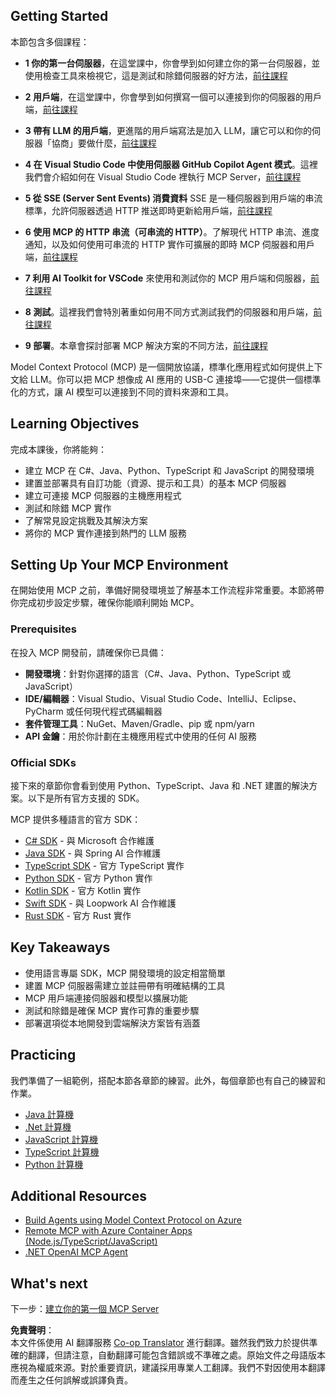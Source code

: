 <!--
CO_OP_TRANSLATOR_METADATA:
{
  "original_hash": "9191921de355cd9c8f46ebe21bdd52fd",
  "translation_date": "2025-06-12T21:22:53+00:00",
  "source_file": "03-GettingStarted/README.md",
  "language_code": "tw"
}
-->
## Getting Started  

本節包含多個課程：

- **1 你的第一台伺服器**，在這堂課中，你會學到如何建立你的第一台伺服器，並使用檢查工具來檢視它，這是測試和除錯伺服器的好方法，[前往課程](/03-GettingStarted/01-first-server/README.md)

- **2 用戶端**，在這堂課中，你會學到如何撰寫一個可以連接到你的伺服器的用戶端，[前往課程](/03-GettingStarted/02-client/README.md)

- **3 帶有 LLM 的用戶端**，更進階的用戶端寫法是加入 LLM，讓它可以和你的伺服器「協商」要做什麼，[前往課程](/03-GettingStarted/03-llm-client/README.md)

- **4 在 Visual Studio Code 中使用伺服器 GitHub Copilot Agent 模式**。這裡我們會介紹如何在 Visual Studio Code 裡執行 MCP Server，[前往課程](/03-GettingStarted/04-vscode/README.md)

- **5 從 SSE (Server Sent Events) 消費資料** SSE 是一種伺服器到用戶端的串流標準，允許伺服器透過 HTTP 推送即時更新給用戶端，[前往課程](/03-GettingStarted/05-sse-server/README.md)

- **6 使用 MCP 的 HTTP 串流（可串流的 HTTP）**。了解現代 HTTP 串流、進度通知，以及如何使用可串流的 HTTP 實作可擴展的即時 MCP 伺服器和用戶端，[前往課程](/03-GettingStarted/06-http-streaming/README.md)

- **7 利用 AI Toolkit for VSCode** 來使用和測試你的 MCP 用戶端和伺服器，[前往課程](/03-GettingStarted/07-aitk/README.md)

- **8 測試**。這裡我們會特別著重如何用不同方式測試我們的伺服器和用戶端，[前往課程](/03-GettingStarted/08-testing/README.md)

- **9 部署**。本章會探討部署 MCP 解決方案的不同方法，[前往課程](/03-GettingStarted/09-deployment/README.md)


Model Context Protocol (MCP) 是一個開放協議，標準化應用程式如何提供上下文給 LLM。你可以把 MCP 想像成 AI 應用的 USB-C 連接埠——它提供一個標準化的方式，讓 AI 模型可以連接到不同的資料來源和工具。

## Learning Objectives

完成本課後，你將能夠：

- 建立 MCP 在 C#、Java、Python、TypeScript 和 JavaScript 的開發環境
- 建置並部署具有自訂功能（資源、提示和工具）的基本 MCP 伺服器
- 建立可連接 MCP 伺服器的主機應用程式
- 測試和除錯 MCP 實作
- 了解常見設定挑戰及其解決方案
- 將你的 MCP 實作連接到熱門的 LLM 服務

## Setting Up Your MCP Environment

在開始使用 MCP 之前，準備好開發環境並了解基本工作流程非常重要。本節將帶你完成初步設定步驟，確保你能順利開始 MCP。

### Prerequisites

在投入 MCP 開發前，請確保你已具備：

- **開發環境**：針對你選擇的語言（C#、Java、Python、TypeScript 或 JavaScript）
- **IDE/編輯器**：Visual Studio、Visual Studio Code、IntelliJ、Eclipse、PyCharm 或任何現代程式碼編輯器
- **套件管理工具**：NuGet、Maven/Gradle、pip 或 npm/yarn
- **API 金鑰**：用於你計劃在主機應用程式中使用的任何 AI 服務


### Official SDKs

接下來的章節你會看到使用 Python、TypeScript、Java 和 .NET 建置的解決方案。以下是所有官方支援的 SDK。

MCP 提供多種語言的官方 SDK：
- [C# SDK](https://github.com/modelcontextprotocol/csharp-sdk) - 與 Microsoft 合作維護
- [Java SDK](https://github.com/modelcontextprotocol/java-sdk) - 與 Spring AI 合作維護
- [TypeScript SDK](https://github.com/modelcontextprotocol/typescript-sdk) - 官方 TypeScript 實作
- [Python SDK](https://github.com/modelcontextprotocol/python-sdk) - 官方 Python 實作
- [Kotlin SDK](https://github.com/modelcontextprotocol/kotlin-sdk) - 官方 Kotlin 實作
- [Swift SDK](https://github.com/modelcontextprotocol/swift-sdk) - 與 Loopwork AI 合作維護
- [Rust SDK](https://github.com/modelcontextprotocol/rust-sdk) - 官方 Rust 實作

## Key Takeaways

- 使用語言專屬 SDK，MCP 開發環境的設定相當簡單
- 建置 MCP 伺服器需建立並註冊帶有明確結構的工具
- MCP 用戶端連接伺服器和模型以擴展功能
- 測試和除錯是確保 MCP 實作可靠的重要步驟
- 部署選項從本地開發到雲端解決方案皆有涵蓋

## Practicing

我們準備了一組範例，搭配本節各章節的練習。此外，每個章節也有自己的練習和作業。

- [Java 計算機](./samples/java/calculator/README.md)
- [.Net 計算機](../../../03-GettingStarted/samples/csharp)
- [JavaScript 計算機](./samples/javascript/README.md)
- [TypeScript 計算機](./samples/typescript/README.md)
- [Python 計算機](../../../03-GettingStarted/samples/python)

## Additional Resources

- [Build Agents using Model Context Protocol on Azure](https://learn.microsoft.com/azure/developer/ai/intro-agents-mcp)
- [Remote MCP with Azure Container Apps (Node.js/TypeScript/JavaScript)](https://learn.microsoft.com/samples/azure-samples/mcp-container-ts/mcp-container-ts/)
- [.NET OpenAI MCP Agent](https://learn.microsoft.com/samples/azure-samples/openai-mcp-agent-dotnet/openai-mcp-agent-dotnet/)

## What's next

下一步：[建立你的第一個 MCP Server](/03-GettingStarted/01-first-server/README.md)

**免責聲明**：  
本文件係使用 AI 翻譯服務 [Co-op Translator](https://github.com/Azure/co-op-translator) 進行翻譯。雖然我們致力於提供準確的翻譯，但請注意，自動翻譯可能包含錯誤或不準確之處。原始文件之母語版本應視為權威來源。對於重要資訊，建議採用專業人工翻譯。我們不對因使用本翻譯而產生之任何誤解或誤譯負責。